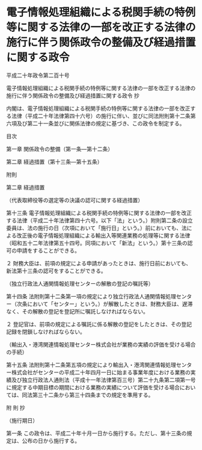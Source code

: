 # 電子情報処理組織による税関手続の特例等に関する法律の一部を改正する法律の施行に伴う関係政令の整備及び経過措置に関する政令

平成二十年政令第二百十号

電子情報処理組織による税関手続の特例等に関する法律の一部を改正する法律の施行に伴う関係政令の整備及び経過措置に関する政令 抄

内閣は、電子情報処理組織による税関手続の特例等に関する法律の一部を改正する法律（平成二十年法律第四十六号）の施行に伴い、並びに同法附則第十二条第六項及び第二十一条並びに関係法律の規定に基づき、この政令を制定する。

目次

第一章 関係政令の整備（第一条―第十二条）

第二章 経過措置（第十三条―第十五条）

附則

第二章 経過措置

（代表取締役等の選定等の決議の認可に関する経過措置）

第十三条 電子情報処理組織による税関手続の特例等に関する法律の一部を改正する法律（平成二十年法律第四十六号。以下「法」という。）附則第二条の設立委員は、法の施行の日（次項において「施行日」という。）前においても、法による改正後の電子情報処理組織による輸出入等関連業務の処理等に関する法律（昭和五十二年法律第五十四号。同項において「新法」という。）第十三条の認可の申請をすることができる。

２ 財務大臣は、前項の規定による申請があったときは、施行日前においても、新法第十三条の認可をすることができる。

（独立行政法人通関情報処理センターの解散の登記の嘱託等）

第十四条 法附則第十二条第一項の規定により独立行政法人通関情報処理センター（次条において「センター」という。）が解散したときは、財務大臣は、遅滞なく、その解散の登記を登記所に嘱託しなければならない。

２ 登記官は、前項の規定による嘱託に係る解散の登記をしたときは、その登記記録を閉鎖しなければならない。

（輸出入・港湾関連情報処理センター株式会社が業務の実績の評価を受ける場合の手続）

第十五条 法附則第十二条第五項の規定により輸出入・港湾関連情報処理センター株式会社がセンターの平成二十年四月一日に始まる事業年度における業務の実績及び独立行政法人通則法（平成十一年法律第百三号）第二十九条第二項第一号に規定する中期目標の期間における業務の実績について評価を受ける場合においては、同法第三十二条から第三十四条までの規定を準用する。

附 則 抄

（施行期日）

第一条 この政令は、平成二十年十月一日から施行する。ただし、第十三条の規定は、公布の日から施行する。
